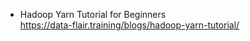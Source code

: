 * Hadoop Yarn Tutorial for Beginners </br>
https://data-flair.training/blogs/hadoop-yarn-tutorial/ </br>
